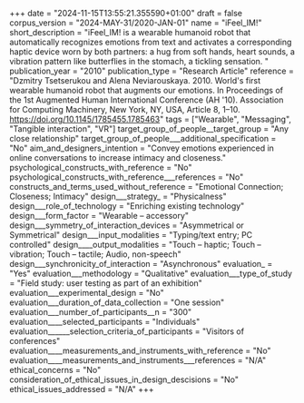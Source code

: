 +++
date = "2024-11-15T13:55:21.355590+01:00"
draft = false
corpus_version = "2024-MAY-31/2020-JAN-01"
name = "iFeel_IM!"
short_description = "iFeel_IM! is a wearable humanoid robot that automatically recognizes emotions from text and activates a corresponding haptic device worn by both partners: a hug from soft hands, heart sounds, a vibration pattern like butterflies in the stomach, a tickling sensation.  "
publication_year = "2010"
publication_type = "Research Article"
reference = "Dzmitry Tsetserukou and Alena Neviarouskaya. 2010. World's first wearable humanoid robot that augments our emotions. In Proceedings of the 1st Augmented Human International Conference (AH '10). Association for Computing Machinery, New York, NY, USA, Article 8, 1–10. https://doi.org/10.1145/1785455.1785463"
tags = ["Wearable", "Messaging", "Tangible interaction", "VR"]
target_group_of_people__target_group = "Any close relationship"
target_group_of_people___additional_specification = "No"
aim_and_designers_intention = "Convey emotions experienced in online conversations to increase intimacy and closeness."
psychological_constructs_with_reference = "No"
psychological_constructs_with_reference___references = "No"
constructs_and_terms_used_without_reference = "Emotional Connection; Closeness; Intimacy"
design___strategy_ = "Physicalness"
design___role_of_technology = "Enriching existing technology"
design___form_factor = "Wearable – accessory"
design___symmetry_of_interaction_devices = "Asymmetrical or Symmetrical"
design___input_modalities = "Typing/text entry; PC controlled"
design____output_modalities = "Touch – haptic; Touch – vibration; Touch – tactile; Audio, non-speech"
design___synchronicity_of_interaction = "Asynchronous"
evaluation_ = "Yes"
evaluation___methodology = "Qualitative"
evaluation___type_of_study = "Field study: user testing as part of an exhibition"
evaluation___experimental_design = "No"
evaluation___duration_of_data_collection = "One session"
evaluation___number_of_participants__n = "300"
evaluation____selected_participants = "Individuals"
evaluation______selection_criteria_of_participants = "Visitors of conferences"
evaluation____measurements_and_instruments_with_reference = "No"
evaluation____measurements_and_instruments___references = "N/A"
ethical_concerns = "No"
consideration_of_ethical_issues_in_design_descisions = "No"
ethical_issues_addressed = "N/A"
+++
